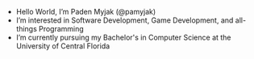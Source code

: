 - Hello World, I’m Paden Myjak (@pamyjak)
- I’m interested in Software Development, Game Development, and all-things Programming
- I’m currently pursuing my Bachelor's in Computer Science at the University of Central Florida

<!---
pamyjak/pamyjak is a ✨ special ✨ repository because its `README.md` (this file) appears on your GitHub profile.
You can click the Preview link to take a look at your changes.
--->
